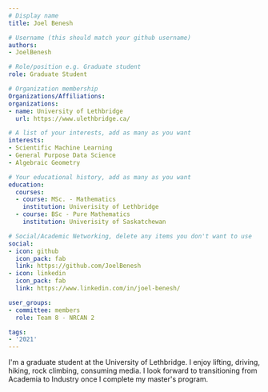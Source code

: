```yaml
---
# Display name
title: Joel Benesh

# Username (this should match your github username)
authors:
- JoelBenesh

# Role/position e.g. Graduate student
role: Graduate Student

# Organization membership
Organizations/Affiliations:
organizations:
- name: University of Lethbridge
  url: https://www.ulethbridge.ca/

# A list of your interests, add as many as you want
interests:
- Scientific Machine Learning
- General Purpose Data Science
- Algebraic Geometry

# Your educational history, add as many as you want
education:
  courses:
  - course: MSc. - Mathematics
    institution: Univerisity of Lethbridge
  - course: BSc - Pure Mathematics
    institution: Univerisity of Saskatchewan

# Social/Academic Networking, delete any items you don't want to use
social:
- icon: github
  icon_pack: fab
  link: https://github.com/JoelBenesh
- icon: linkedin
  icon_pack: fab
  link: https://www.linkedin.com/in/joel-benesh/

user_groups:
- committee: members
  role: Team 8 - NRCAN 2

tags:
- '2021'
---
```

I'm a graduate student at the University of Lethbridge. 
I enjoy  lifting, driving, hiking, rock climbing, consuming media. 
I look forward to transitioning from Academia to Industry once I complete my master's program.
